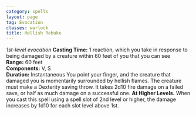 ```yaml
---
category: spells
layout: page
tag: Evocation
classes: warlock
title: Hellish Rebuke
---
```


_1st-level evocation_ **Casting Time:** 1 reaction, which you take in response to being damaged by a creature within 60 feet of you that you can see    
**Range:** 60 feet    
**Components:** V, S    
**Duration:** Instantaneous You point your finger, and the creature that damaged you is momentarily surrounded by hellish flames. The creature must make a Dexterity saving throw. It takes 2d10 fire damage on a failed save, or half as much damage on a successful one. **At Higher Levels.** When you cast this spell using a spell slot of 2nd level or higher, the damage increases by 1d10 for each slot level above 1st.